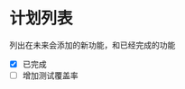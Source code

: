 <!--
 * @Author: strick
 * @LastEditors: strick
 * @Date: 2023-01-12 10:17:17
 * @LastEditTime: 2023-01-16 11:18:35
 * @Description: 计划列表
 * @FilePath: /web/shin-monitor/TODO.md
-->
# 计划列表
列出在未来会添加的新功能，和已经完成的功能

- [X] 已完成
- [ ] 增加测试覆盖率
